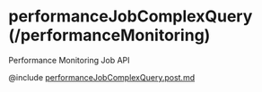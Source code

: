 <!--
    ATTENTION: This file was generated via gradle!
               Do NOT manually edit this file! Any such changes will be overwritten!
-->

# performanceJobComplexQuery (/performanceMonitoring)

Performance Monitoring Job API

@include [performanceJobComplexQuery.post.md](performanceJobComplexQuery.post.md)
